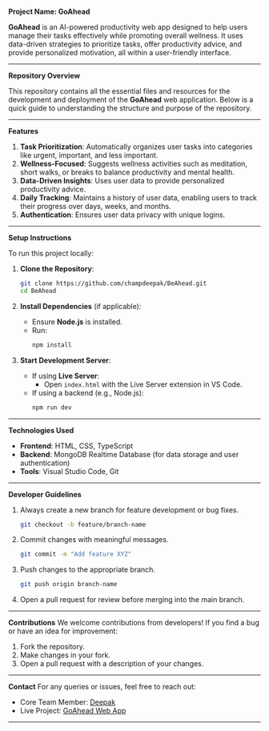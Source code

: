  **Project Name: GoAhead**

**GoAhead** is an AI-powered productivity web app designed to help users manage their tasks effectively while promoting overall wellness. 
It uses data-driven strategies to prioritize tasks, offer productivity advice, and provide personalized motivation, all within a user-friendly interface.

---

**Repository Overview**

This repository contains all the essential files and resources for the development and deployment of the **GoAhead** web application. 
Below is a quick guide to understanding the structure and purpose of the repository.


---

**Features**
1. **Task Prioritization**: Automatically organizes user tasks into categories like urgent, important, and less important.
2. **Wellness-Focused**: Suggests wellness activities such as meditation, short walks, or breaks to balance productivity and mental health.
3. **Data-Driven Insights**: Uses user data to provide personalized productivity advice.
4. **Daily Tracking**: Maintains a history of user data, enabling users to track their progress over days, weeks, and months.
5. **Authentication**: Ensures user data privacy with unique logins.

---

**Setup Instructions**

To run this project locally:

1. **Clone the Repository**:
   ```bash
   git clone https://github.com/champdeepak/BeAhead.git
   cd BeAhead
   ```

2. **Install Dependencies** (if applicable):
   - Ensure **Node.js** is installed.
   - Run:
     ```bash
     npm install
     ```

3. **Start Development Server**:
   - If using **Live Server**:
     - Open `index.html` with the Live Server extension in VS Code.
   - If using a backend (e.g., Node.js):
     ```bash
     npm run dev
     ```

---

**Technologies Used**
- **Frontend**: HTML, CSS, TypeScript
- **Backend**: MongoDB Realtime Database (for data storage and user authentication)
- **Tools**: Visual Studio Code, Git

---

**Developer Guidelines**
1. Always create a new branch for feature development or bug fixes.
   ```bash
   git checkout -b feature/branch-name
   ```
2. Commit changes with meaningful messages.
   ```bash
   git commit -m "Add feature XYZ"
   ```
3. Push changes to the appropriate branch.
   ```bash
   git push origin branch-name
   ```
4. Open a pull request for review before merging into the main branch.

---

**Contributions**
We welcome contributions from developers! If you find a bug or have an idea for improvement:
1. Fork the repository.
2. Make changes in your fork.
3. Open a pull request with a description of your changes.

---

**Contact**
For any queries or issues, feel free to reach out:
- Core Team Member: [Deepak](https://github.com/champdeepak)
- Live Project: [GoAhead Web App](https://champdeepak.github.io/BeAhead/)

--- 

